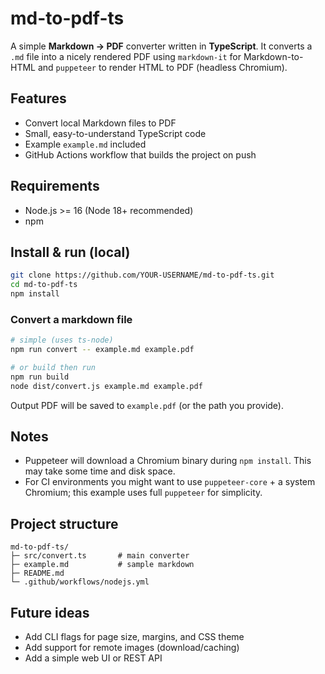 # md-to-pdf-ts

A simple **Markdown → PDF** converter written in **TypeScript**. It converts a `.md` file into a nicely rendered PDF using `markdown-it` for Markdown-to-HTML and `puppeteer` to render HTML to PDF (headless Chromium).

## Features
- Convert local Markdown files to PDF
- Small, easy-to-understand TypeScript code
- Example `example.md` included
- GitHub Actions workflow that builds the project on push

## Requirements
- Node.js >= 16 (Node 18+ recommended)
- npm

## Install & run (local)
```bash
git clone https://github.com/YOUR-USERNAME/md-to-pdf-ts.git
cd md-to-pdf-ts
npm install
```

### Convert a markdown file
```bash
# simple (uses ts-node)
npm run convert -- example.md example.pdf

# or build then run
npm run build
node dist/convert.js example.md example.pdf
```

Output PDF will be saved to `example.pdf` (or the path you provide).

## Notes
- Puppeteer will download a Chromium binary during `npm install`. This may take some time and disk space.
- For CI environments you might want to use `puppeteer-core` + a system Chromium; this example uses full `puppeteer` for simplicity.

## Project structure
```
md-to-pdf-ts/
├─ src/convert.ts       # main converter
├─ example.md           # sample markdown
├─ README.md
└─ .github/workflows/nodejs.yml
```

## Future ideas
- Add CLI flags for page size, margins, and CSS theme
- Add support for remote images (download/caching)
- Add a simple web UI or REST API
